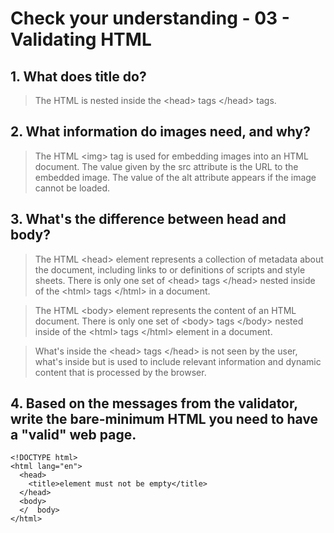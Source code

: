 # Check your understanding - 03 - Validating HTML

## 1. What does title do?
> The HTML <title> element is used for declaring the title, or name, of the HTML document. The title is usually displayed in the browser's title bar (at the top). It is also displayed in browser bookmarks and search results. The title is placed inside the <title> tags </title> is nested inside the \<head> tags \</head> tags.
## 2. What information do images need, and why?
> The HTML \<img> tag is used for embedding images into an HTML document. The value given by the src attribute is the URL to the embedded image. The value of the alt attribute appears if the image cannot be loaded.
## 3. What's the difference between head and body?
> The HTML \<head> element represents a collection of metadata about the document, including links to or definitions of scripts and style sheets. There is only one set of \<head> tags \</head> nested inside of the \<html> tags \</html> in a document.

> The HTML \<body> element represents the content of an HTML document. There is only one set of \<body> tags \</body> nested inside of the \<html> tags \</html> element in a document.

> What's inside the \<head> tags \</head> is not seen by the user, what's inside but is used to include relevant information and dynamic content that is processed by the browser.

## 4. Based on the messages from the validator, write the bare-minimum HTML you need to have a "valid" web page.
    <!DOCTYPE html>
    <html lang="en">
      <head>
        <title>element must not be empty</title>
      </head>
      <body>
      </  body>
    </html>
